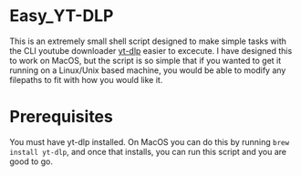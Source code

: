 # Easy_YT-DLP

This is an extremely small shell script designed to make simple tasks with the CLI youtube downloader [yt-dlp](https://github.com/yt-dlp/yt-dlp) easier to excecute. I have designed this to work on MacOS, but the script is so simple that if you wanted to get it running on a Linux/Unix based machine, you would be able to modify any filepaths to fit with how you would like it.

# Prerequisites

You must have yt-dlp installed. On MacOS you can do this by running `brew install yt-dlp`, and once that installs, you can run this script and you are good to go.
